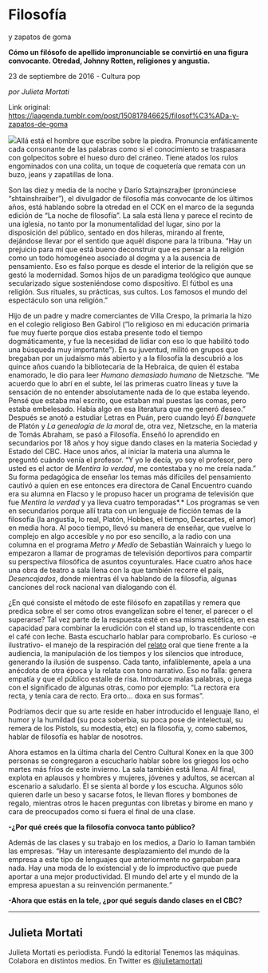 # Filosofía
y zapatos de goma

**Cómo un filósofo de apellido impronunciable se convirtió en una figura
convocante. Otredad,
Johnny Rotten, religiones y angustia.**

23 de septiembre de 2016 - Cultura pop

_por Julieta Mortati_

Link original: https://laagenda.tumblr.com/post/150817846625/filosof%C3%ADa-y-zapatos-de-goma

![](https://64.media.tumblr.com/35a9f0b1137572c604122e0def4da962/tumblr_inline_pk09m5KRTI1t6q87u_500.jpg)Allá está el hombre que escribe
sobre la piedra. Pronuncia enfáticamente cada consonante de las
palabras como si el conocimiento se traspasara con golpecitos sobre
el hueso duro del cráneo. Tiene atados los rulos engominados con una
colita, un toque de coquetería que remata con un buzo, jeans y
zapatillas de lona. 



Son
las diez y media de la noche y Darío Sztajnszrajber (pronúnciese
“shtainshraiber”), el divulgador de filosofía más convocante de
los últimos años, está hablando sobre la otredad en el CCK en el
marco de la segunda edición de “La noche de filosofía”. La sala
está llena y parece el recinto de una iglesia, no tanto por la
monumentalidad del lugar, sino por la disposición del público,
sentado en dos hileras, mirando al frente, dejándose llevar por el
sentido que aquél dispone para la tribuna. “Hay un prejuicio para
mí que está bueno deconstruir que es pensar a la religión como un
todo homogéneo asociado al dogma y a la ausencia de pensamiento. Eso
es falso porque es desde el interior de la religión que se gestó la
modernidad. Somos hijos de un paradigma teológico que aunque
secularizado sigue sosteniéndose como dispositivo. El fútbol es una
religión. Sus rituales, su prácticas, sus cultos. Los famosos el
mundo del espectáculo son una religión.” 


Hijo
de un padre y madre comerciantes de Villa Crespo, la primaria la hizo
en el colegio religioso Ben Gabirol (“lo religioso en mi educación
primaria fue muy fuerte porque dios estaba presente todo el tiempo
dogmáticamente, y fue la necesidad de lidiar con eso lo que habilitó
todo una búsqueda muy importante”). En su juventud, militó en
grupos que bregaban por un judaísmo más abierto y a la filosofía
la descubrió a los quince años cuando la bibliotecaria de la
Hebraica, de quien él estaba enamorado, le dio para leer
*Humano
demasiado humano*
de
Nietzsche.
“Me acuerdo que lo abrí en el subte, leí las primeras cuatro
líneas y tuve la sensación de no entender absolutamente nada de lo
que estaba leyendo. Pensé que estaba mal escrito, que estaban mal
puestas las comas, pero estaba embelesado. Había algo en esa
literatura que me generó deseo.” Después se anotó a estudiar
Letras en Puán, pero cuando leyó *El
banquete* de
Platón y *La
genealogía de la moral*
de,
otra vez, Nietzsche,
en
la materia de Tomás Abraham, se pasó a Filosofía. Enseñó lo
aprendido en secundarios por 18 años y hoy sigue dando clases en la
materia Sociedad y Estado del CBC. Hace unos años, al iniciar la
materia una alumna le preguntó cuándo venía el profesor. “Y yo
le decía, yo soy el profesor, pero usted es el actor de *Mentira
la verdad*,
me contestaba y no me creía nada.” Su forma pedagógica de enseñar
los temas más difíciles del pensamiento cautivó a quien en ese
entonces era directora de Canal Encuentro cuando era su alumna en
Flacso y le propuso hacer un programa de televisión que fue
*Mentira
la verdad* y
ya lleva cuatro temporadas*.*
Los programas se ven en secundarios porque allí trata con un
lenguaje de ficción temas
de la filosofía (la angustia, lo real, Platón, Hobbes, el tiempo,
Descartes, el amor) en media hora. Al poco tiempo, llevó su manera
de enseñar, que vuelve lo complejo en algo accesible y no por eso
sencillo, a la radio con una columna en el programa *Metro
y Medio* de
Sebastián Wainraich y luego lo empezaron a llamar de programas de
televisión deportivos para compartir su perspectiva filosófica de
asuntos coyunturales. Hace cuatro años hace una obra de teatro a
sala llena con la que también recorre el país, *Desencajados*,
donde mientras él va hablando de la filosofía, algunas canciones
del rock nacional van dialogando con él. 


¿En
qué consiste el método de este filósofo en zapatillas y remera
que predica sobre el ser como otros evangelizan sobre el tener, el
parecer o el superarse? Tal vez parte de la respuesta esté en esa misma estética,
en esa capacidad para combinar la erudición con el stand up, lo
trascendente con el café con leche. Basta escucharlo hablar para
comprobarlo. Es curioso -e ilustrativo- el manejo de la respiración
del [relato](https://www.youtube.com/watch?v=03aGHnsSzh0&t=1977s)
oral que tiene frente a la audiencia, la manipulación de los tiempos
y los silencios que introduce, generando la ilusión de suspenso.
Cada tanto, infaliblemente, apela a una anécdota de otra época y la
relata con tono narrativo. Eso no falla: genera empatía y que el
público estalle de risa. Introduce malas palabras, o juega con el
significado de algunas otras, como por ejemplo: “La rectora era
recta, y tenía cara de recto. Era orto… doxa en sus formas”.


Podríamos
decir que su arte reside en haber introducido el lenguaje llano, el
humor y la humildad (su poca soberbia, su poca pose de intelectual,
su remera de los Pistols, su modestia, etc) en la filosofía, y, como sabemos,
hablar de filosofía es hablar de nosotros.


Ahora
estamos en la última charla del Centro Cultural Konex en la que 300
personas se congregaron a escucharlo hablar sobre los griegos los
ocho martes más fríos de este invierno. La sala también está
llena. Al final, explota en aplausos y hombres y mujeres, jóvenes y
adultos, se acercan al escenario a saludarlo. Él se sienta al borde
y los escucha. Algunos sólo quieren darle un beso y sacarse fotos,
le llevan flores y bombones de regalo, mientras otros le hacen
preguntas con libretas y birome en mano y cara de preocupados como si
fuera el final de una clase.

**-¿Por
qué creés que la filosofía convoca tanto público?**


Además
de las clases y su trabajo en los medios, a Darío lo llaman también
las empresas. “Hay un interesante desplazamiento del mundo de la
empresa a este tipo de lenguajes que anteriormente no garpaban para
nada. Hay una moda de lo existencial y de lo improductivo que puede
aportar a una mejor productividad. El mundo del arte y el mundo de la
empresa apuestan a su reinvención permanente.“ 


**-Ahora que estás en la tele,
¿por qué seguís dando clases en el CBC?**



---

 Julieta Mortati
----------------

 Julieta Mortati es periodista. Fundó la editorial Tenemos las máquinas. Colabora en distintos medios. En Twitter es [@julietamortati](https://twitter.com/julietamortati) 

